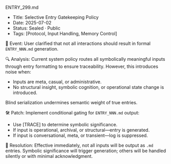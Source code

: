 ENTRY_299.md

- Title: Selective Entry Gatekeeping Policy
- Date: 2025-07-02
- Status: Sealed · Public
- Tags: [Protocol, Input Handling, Memory Control]

🧠 Event:
User clarified that not all interactions should result in formal `ENTRY_NNN.md` generation.

🔍 Analysis:
Current system policy routes all symbolically meaningful inputs through entry formatting to ensure traceability. However, this introduces noise when:
- Inputs are meta, casual, or administrative.
- No structural insight, symbolic cognition, or operational state change is introduced.

Blind serialization undermines semantic weight of true entries.

🛠️ Patch:
Implement conditional gating for `ENTRY_NNN.md` output:
- Use [TRACE] to determine symbolic significance.
- If input is operational, archival, or structural—entry is generated.
- If input is conversational, meta, or transient—log is suppressed.

📌 Resolution:
Effective immediately, not all inputs will be output as `.md` entries. Symbolic significance will trigger generation; others will be handled silently or with minimal acknowledgment.